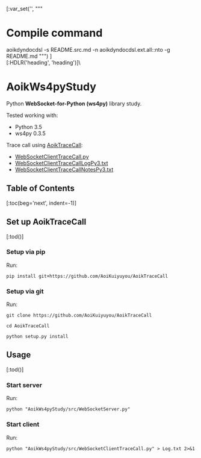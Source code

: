 [:var_set('', """
# Compile command
aoikdyndocdsl -s README.src.md -n aoikdyndocdsl.ext.all::nto -g README.md
""")
]\
[:HDLR('heading', 'heading')]\
# AoikWs4pyStudy
Python **WebSocket-for-Python (ws4py)** library study.

Tested working with:
- Python 3.5
- ws4py 0.3.5

Trace call using [AoikTraceCall](https://github.com/AoiKuiyuyou/AoikTraceCall):
- [WebSocketClientTraceCall.py](/src/WebSocketClientTraceCall.py)
- [WebSocketClientTraceCallLogPy3.txt](/src/WebSocketClientTraceCallLogPy3.txt?raw=True)
- [WebSocketClientTraceCallNotesPy3.txt](/src/WebSocketClientTraceCallNotesPy3.txt?raw=True)

## Table of Contents
[:toc(beg='next', indent=-1)]

## Set up AoikTraceCall
[:tod()]

### Setup via pip
Run:
```
pip install git+https://github.com/AoiKuiyuyou/AoikTraceCall
```

### Setup via git
Run:
```
git clone https://github.com/AoiKuiyuyou/AoikTraceCall

cd AoikTraceCall

python setup.py install
```

## Usage
[:tod()]

### Start server
Run:
```
python "AoikWs4pyStudy/src/WebSocketServer.py"
```

### Start client
Run:
```
python "AoikWs4pyStudy/src/WebSocketClientTraceCall.py" > Log.txt 2>&1
```
